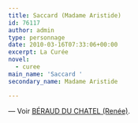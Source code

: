 ```yaml
---
title: Saccard (Madame Aristide)
id: 76117
author: admin
type: personnage
date: 2010-03-16T07:33:06+00:00
excerpt: La Curée
novel:
  - curee
main_name: 'Saccard '
secondary_name: Madame Aristide

---
```

— Voir <a href="/personnage/beraud-du-chatel-renee/" target="_self">BÉRAUD DU CHATEL (Renée)</a>.